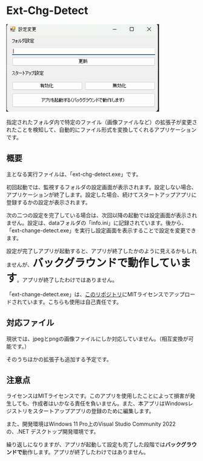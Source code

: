 # Ext-Chg-Detect

![動作画面](https://raw.githubusercontent.com/komugikotan/ext-chg-detect/main/picture.png "動作画面")

指定されたフォルダ内で特定のファイル（画像ファイルなど）の拡張子が変更されたことを検知して、自動的にファイル形式を変換してくれるアプリケーションです。

## 概要

主となる実行ファイルは、「ext-chg-detect.exe」です。

初回起動では、監視するフォルダの設定画面が表示されます。設定しない場合、アプリケーションが終了します。設定した場合、続けてスタートアップアプリに登録するかの設定が表示されます。

次の二つの設定を完了している場合は、次回以降の起動では設定画面が表示されません。設定は、dataフォルダの「info.ini」に記録されています。後から、「ext-change-detect.exe」を実行し設定画面を表示することで設定を変更できます。

設定が完了しアプリが起動すると、アプリが終了したかのように見えるかもしれませんが、<span style="font-size: 200%;"><b>バックグラウンドで動作しています</b></span>。アプリが終了したわけではありません。

「ext-change-detect.exe」は、[このリポジトリ](https://github.com/komugikotan/ext-chg-detect-settings)にMITライセンスでアップロードされています。こちらも使用は自己責任です。

## 対応ファイル

現状では、jpegとpngの画像ファイルにしか対応していません。（相互変換が可能です。）

そのうちほかの拡張子も追加する予定です。

## 注意点

ライセンスはMITライセンスです。このアプリを使用したことによって損害が発生しても、作成者はいかなる責任を負いません。また、本アプリはWindowsレジストリをスタートアップアプリの登録のために編集します。

また、開発環境はWindows 11 Pro上のVisual Studio Community 2022の、.NET デスクトップ開発環境です。

繰り返しになりますが、アプリが起動して設定も完了した段階では**バックグラウンドで**動作します。アプリが終了したわけではありません。
